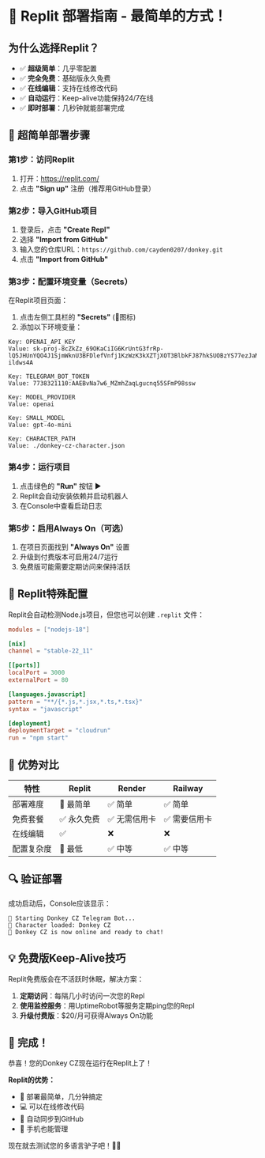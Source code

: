 # 🌟 Replit 部署指南 - 最简单的方式！

## 为什么选择Replit？
- ✅ **超级简单**：几乎零配置
- ✅ **完全免费**：基础版永久免费
- ✅ **在线编辑**：支持在线修改代码
- ✅ **自动运行**：Keep-alive功能保持24/7在线
- ✅ **即时部署**：几秒钟就能部署完成

## 🚀 超简单部署步骤

### 第1步：访问Replit
1. 打开：https://replit.com/
2. 点击 **"Sign up"** 注册（推荐用GitHub登录）

### 第2步：导入GitHub项目
1. 登录后，点击 **"Create Repl"**
2. 选择 **"Import from GitHub"**
3. 输入您的仓库URL：`https://github.com/cayden0207/donkey.git`
4. 点击 **"Import from GitHub"**

### 第3步：配置环境变量（Secrets）
在Replit项目页面：
1. 点击左侧工具栏的 **"Secrets"** (🔐图标)
2. 添加以下环境变量：

```
Key: OPENAI_API_KEY
Value: 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

Key: TELEGRAM_BOT_TOKEN
Value: 7738321110:AAEBvNa7w6_MZmhZaqLgucnq55SFmP98ssw

Key: MODEL_PROVIDER
Value: openai

Key: SMALL_MODEL
Value: gpt-4o-mini

Key: CHARACTER_PATH
Value: ./donkey-cz-character.json
```

### 第4步：运行项目
1. 点击绿色的 **"Run"** 按钮 ▶️
2. Replit会自动安装依赖并启动机器人
3. 在Console中查看启动日志

### 第5步：启用Always On（可选）
1. 在项目页面找到 **"Always On"** 设置
2. 升级到付费版本可启用24/7运行
3. 免费版可能需要定期访问来保持活跃

## 🔧 Replit特殊配置

Replit会自动检测Node.js项目，但您也可以创建 `.replit` 文件：

```toml
modules = ["nodejs-18"]

[nix]
channel = "stable-22_11"

[[ports]]
localPort = 3000
externalPort = 80

[languages.javascript]
pattern = "**/{*.js,*.jsx,*.ts,*.tsx}"
syntax = "javascript"

[deployment]
deploymentTarget = "cloudrun"
run = "npm start"
```

## 🎯 优势对比

| 特性 | Replit | Render | Railway |
|------|--------|--------|---------|
| 部署难度 | 🌟 最简单 | ✅ 简单 | ✅ 简单 |
| 免费套餐 | ✅ 永久免费 | ✅ 无需信用卡 | ✅ 需要信用卡 |
| 在线编辑 | ✅ | ❌ | ❌ |
| 配置复杂度 | 🌟 最低 | ✅ 中等 | ✅ 中等 |

## 🔍 验证部署

成功启动后，Console应该显示：
```
🐴 Starting Donkey CZ Telegram Bot...
🐴 Character loaded: Donkey CZ
🐴 Donkey CZ is now online and ready to chat!
```

## 💡 免费版Keep-Alive技巧

Replit免费版会在不活跃时休眠，解决方案：

1. **定期访问**：每隔几小时访问一次您的Repl
2. **使用监控服务**：用UptimeRobot等服务定期ping您的Repl
3. **升级付费版**：$20/月可获得Always On功能

## 🎉 完成！

恭喜！您的Donkey CZ现在运行在Replit上了！

**Replit的优势：**
- 🌟 部署最简单，几分钟搞定
- 💻 可以在线修改代码
- 🔄 自动同步到GitHub
- 📱 手机也能管理

现在就去测试您的多语言驴子吧！🐴✨
